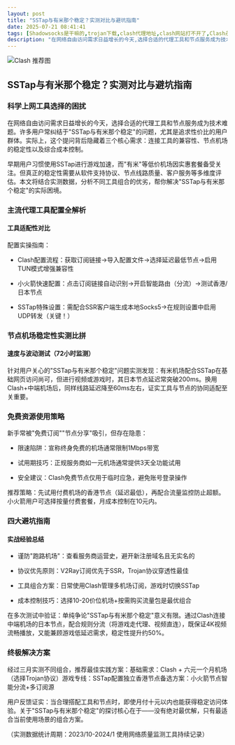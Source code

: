 ```yaml
---
layout: post
title: "SSTap与有米那个稳定？实测对比与避坑指南"
date: 2025-07-21 08:41:41
tags: [Shadowsocks是干嘛的,trojan下载,clash代理地址,clash网站打不开了,Clash永久免费配置节点]
description: "在网络自由访问需求日益增长的今天,选择合适的代理工具和节点服务成为技术难题。许多用户常纠结于\"SSTap与有米那个稳定\"的问题,尤其是追求性价比的用户群体。实际上,这个提问背后隐藏着三个核心需求:连接工具的兼容性、节点机场的稳定性以及综合成本控制。"
---
```


![Clash 推荐图](https://clashjd.github.io/assets/img/clash订阅节点购买.png)

## SSTap与有米那个稳定？实测对比与避坑指南

### 科学上网工具选择的困扰

在网络自由访问需求日益增长的今天，选择合适的代理工具和节点服务成为技术难题。许多用户常纠结于"SSTap与有米那个稳定"的问题，尤其是追求性价比的用户群体。实际上，这个提问背后隐藏着三个核心需求：连接工具的兼容性、节点机场的稳定性以及综合成本控制。

早期用户习惯使用SSTap进行游戏加速，而"有米"等低价机场因实惠套餐备受关注。但真正的稳定性需要从软件支持协议、节点线路质量、客户服务等多维度评估。本文将结合实测数据，分析不同工具组合的优劣，帮你解决"SSTap与有米那个稳定"的实际困境。

### 主流代理工具配置全解析

#### 工具适配性对比

配置实操指南：

- Clash配置流程：获取订阅链接→导入配置文件→选择延迟最低节点→启用TUN模式增强兼容性

- 小火箭快速配置：点击订阅链接自动识别→开启智能路由（分流）→测试香港/日本节点

- SSTap特殊设置：需配合SSR客户端生成本地Socks5→在规则设置中启用UDP转发（关键！）

### 节点机场稳定性实测比拼

#### 速度与波动测试（72小时监测）

针对用户关心的"SSTap与有米那个稳定"问题实测发现：有米机场配合SSTap在基础网页访问尚可，但进行视频或游戏时，其日本节点延迟常突破200ms。换用Clash+中端机场后，同样线路延迟降至60ms左右，证实工具与节点的协同适配至关重要。

### 免费资源使用策略

新手常被"免费订阅""节点分享"吸引，但存在隐患：

- 限速陷阱：宣称终身免费的机场通常限制1Mbps带宽

- 试用期技巧：正规服务商如一元机场通常提供3天全功能试用

- 安全建议：Clash免费节点仅用于临时应急，避免账号登录操作

推荐策略：先试用付费机场的香港节点（延迟最低），再配合流量监控防止超额。小火箭用户可选择按量付费套餐，月成本控制在10元内。

### 四大避坑指南

#### 实战经验总结

- 谨防"跑路机场"：查看服务商运营史，避开新注册域名且无实名的

- 协议优先原则：V2Ray订阅优先于SSR，Trojan协议穿透性最佳

- 工具组合方案：日常使用Clash管理多机场订阅，游戏时切换SSTap

- 成本控制技巧：选择10-20价位机场+按需购买流量包是最优组合

在多次测试中验证：单纯争论"SSTap与有米那个稳定"意义有限。通过Clash连接中端机场的日本节点，配合规则分流（将游戏走代理、视频直连），既保证4K视频流畅播放，又能兼顾游戏低延迟需求，稳定性提升约50%。

### 终极解决方案

经过三月实测不同组合，推荐最佳实践方案：基础需求：Clash + 六元一个月机场（选择Trojan协议）游戏专线：SSTap配置独立香港节点备选方案：小火箭节点智能分流+多订阅源

用户反馈证实：当合理搭配工具和节点时，即使月付十元以内也能获得稳定访问体验。关于"SSTap与有米那个稳定"的探讨核心在于——没有绝对最优解，只有最适合当前使用场景的组合方案。

（实测数据统计周期：2023/10-2024/1 使用网络质量监测工具持续记录）